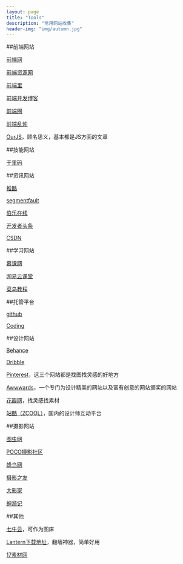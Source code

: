 ```yaml
---
layout: page
title: "Tools"
description: "常用网站收集"
header-img: "img/autumn.jpg"
---
```


##前端网站

[前端网](http://www.w3cfuns.com/)

[前端资源网](http://www.58img.com/)

[前端里](http://www.yyyweb.com/)

[前端开发博客](http://caibaojian.com/)

[前端圈](https://fequan.com/)

[前端乱炖](http://www.html-js.com/)

[OurJS](http://ourjs.com/)，顾名思义，基本都是JS方面的文章


##技能网站

[千里码](http://www.qlcoder.com/)


##资讯网站

[推酷](http://www.tuicool.com/)

[segmentfault](https://segmentfault.com/)

[伯乐在线](http://www.jobbole.com/)

[开发者头条](https://toutiao.io/)

[CSDN](http://www.csdn.net/)


##学习网站

[慕课网](http://www.imooc.com/)

[网易云课堂](http://study.163.com/)

[菜鸟教程](http://www.runoob.com/)


##托管平台

[github](https://github.com/)

[Coding](https://coding.net/)


##设计网站

[Behance](https://www.behance.net/)

[Dribble](https://dribbble.com/)

[Pinterest](https://www.pinterest.com/)，这三个网站都是找图找灵感的好地方

[Awwwards](http://www.awwwards.com/)，一个专门为设计精美的网站以及富有创意的网站颁奖的网站

[花瓣网](http://huaban.com/)，找灵感找素材

[站酷（ZCOOL）](http://www.zcool.com.cn/)，国内的设计师互动平台


##摄影网站

[图虫网](https://tuchong.com/)

[POCO摄影社区](http://photo.poco.cn/)

[蜂鸟网](http://www.fengniao.com/)

[摄影之友](http://fotomen.cn/syzy/)

[大影家](http://dyj88c.lofter.com/)

[蝉游记](http://chanyouji.com/)


##其他

[七牛云](http://www.qiniu.com/)，可作为图床

[Lantern下载地址](https://github.com/getlantern/forum)，翻墙神器，简单好用

[17素材网](http://www.17sucai.com/)
